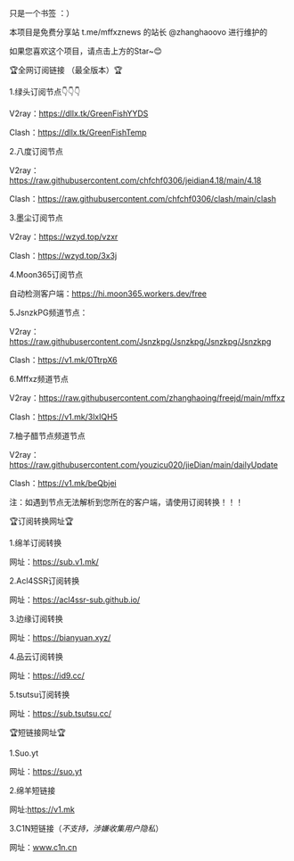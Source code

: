 只是一个书签 ：）

本项目是免费分享站 t.me/mffxznews 的站长 @zhanghaoovo 进行维护的

如果您喜欢这个项目，请点击上方的Star~😊

🏆全网订阅链接 （最全版本）🏆

1.绿头订阅节点👇👇👇

V2ray：https://dllx.tk/GreenFishYYDS

Clash：https://dllx.tk/GreenFishTemp

2.八度订阅节点

V2ray：https://raw.githubusercontent.com/chfchf0306/jeidian4.18/main/4.18

Clash：https://raw.githubusercontent.com/chfchf0306/clash/main/clash

3.墨尘订阅节点

V2ray：https://wzyd.top/vzxr

Clash：https://wzyd.top/3x3j

4.Moon365订阅节点

自动检测客户端：https://hi.moon365.workers.dev/free

5.JsnzkPG频道节点：

V2ray：https://raw.githubusercontent.com/Jsnzkpg/Jsnzkpg/Jsnzkpg/Jsnzkpg

Clash：https://v1.mk/0TtrpX6

6.Mffxz频道节点

V2ray：https://raw.githubusercontent.com/zhanghaoing/freejd/main/mffxz

Clash：https://v1.mk/3lxIQH5

7.柚子醋节点频道节点

V2ray：https://raw.githubusercontent.com/youzicu020/jieDian/main/dailyUpdate

Clash：https://v1.mk/beQbjei

注：如遇到节点无法解析到您所在的客户端，请使用订阅转换！！！


🏆订阅转换网址🏆

1.绵羊订阅转换

网址：https://sub.v1.mk/

2.Acl4SSR订阅转换

网址：https://acl4ssr-sub.github.io/

3.边缘订阅转换

网址：https://bianyuan.xyz/

4.品云订阅转换

网址：https://id9.cc/

5.tsutsu订阅转换

网址：https://sub.tsutsu.cc/


🏆短链接网址🏆

1.Suo.yt

网址：https://suo.yt

2.绵羊短链接

网址:https://v1.mk

3.C1N短链接（*不支持，涉嫌收集用户隐私*）

网址：www.c1n.cn
